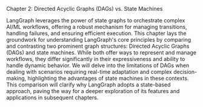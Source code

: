 Chapter 2: Directed Acyclic Graphs (DAGs) vs. State Machines

LangGraph leverages the power of state graphs to orchestrate complex AI/ML workflows, offering a robust mechanism for managing transitions, handling failures, and ensuring efficient execution. This chapter lays the groundwork for understanding LangGraph's core principles by comparing and contrasting two prominent graph structures: Directed Acyclic Graphs (DAGs) and state machines.  While both offer ways to represent and manage workflows, they differ significantly in their expressiveness and ability to handle dynamic behavior.  We will delve into the limitations of DAGs when dealing with scenarios requiring real-time adaptation and complex decision-making, highlighting the advantages of state machines in these contexts.  This comparison will clarify why LangGraph adopts a state-based approach, paving the way for a deeper exploration of its features and applications in subsequent chapters.
